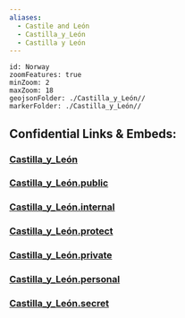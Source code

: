 ```yaml
---
aliases:
  - Castile and León
  - Castilla_y_León
  - Castilla y León
---
```


```leaflet
id: Norway
zoomFeatures: true 
minZoom: 2 
maxZoom: 18
geojsonFolder: ./Castilla_y_León//
markerFolder: ./Castilla_y_León//
```


## Confidential Links & Embeds: 

### [Castilla_y_León](/_Standards/Earth/Continent/Europe/Europe~South/Spain/Provinces~Spain/Castilla_y_León.md) 

### [Castilla_y_León.public](/_public/Earth/Continent/Europe/Europe~South/Spain/Provinces~Spain/Castilla_y_León.public.md) 

### [Castilla_y_León.internal](/_internal/Earth/Continent/Europe/Europe~South/Spain/Provinces~Spain/Castilla_y_León.internal.md) 

### [Castilla_y_León.protect](/_protect/Earth/Continent/Europe/Europe~South/Spain/Provinces~Spain/Castilla_y_León.protect.md) 

### [Castilla_y_León.private](/_private/Earth/Continent/Europe/Europe~South/Spain/Provinces~Spain/Castilla_y_León.private.md) 

### [Castilla_y_León.personal](/_personal/Earth/Continent/Europe/Europe~South/Spain/Provinces~Spain/Castilla_y_León.personal.md) 

### [Castilla_y_León.secret](/_secret/Earth/Continent/Europe/Europe~South/Spain/Provinces~Spain/Castilla_y_León.secret.md)

